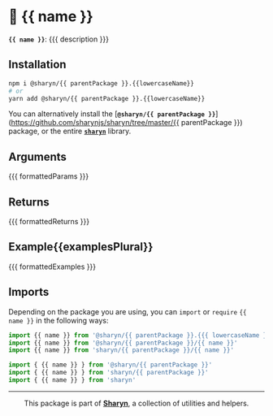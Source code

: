 # 🌹 {{ name }}

**`{{ name }}`**: {{{ description }}}

## Installation

```sh
npm i @sharyn/{{ parentPackage }}.{{lowercaseName}}
# or
yarn add @sharyn/{{ parentPackage }}.{{lowercaseName}}
```

You can alternatively install the [**`@sharyn/{{ parentPackage }}`**](https://github.com/sharynjs/sharyn/tree/master/{{ parentPackage }}) package, or the entire [**`sharyn`**](https://github.com/sharynjs/sharyn) library.

## Arguments

{{{ formattedParams }}}

## Returns

{{{ formattedReturns }}}

## Example{{examplesPlural}}

{{{ formattedExamples }}}

## Imports

Depending on the package you are using, you can `import` or `require` `{{ name }}` in the following ways:

```js
import {{ name }} from '@sharyn/{{ parentPackage }}.{{{ lowercaseName }}}'
import {{ name }} from '@sharyn/{{ parentPackage }}/{{ name }}'
import {{ name }} from 'sharyn/{{ parentPackage }}/{{ name }}'

import { {{ name }} } from '@sharyn/{{ parentPackage }}'
import { {{ name }} } from 'sharyn/{{ parentPackage }}'
import { {{ name }} } from 'sharyn'
```

<hr />

<p align="center">
  This package is part of <a href="https://github.com/sharynjs/sharyn"><b>Sharyn</b></a>, a collection of utilities and helpers.
</p>
